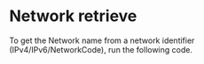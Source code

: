 # Network retrieve

To get the Network name from a network identifier (IPv4/IPv6/NetworkCode), run the following code.

```C# Snippet:APC_Sample_NetworkRetrievalTest

```
